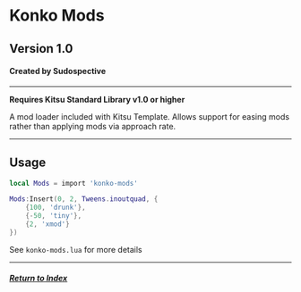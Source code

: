 # Konko Mods
## Version 1.0
#### Created by Sudospective

---
**Requires Kitsu Standard Library v1.0 or higher**

A mod loader included with Kitsu Template. Allows support for easing mods rather than applying mods via approach rate.

---
## Usage
```lua
local Mods = import 'konko-mods'

Mods:Insert(0, 2, Tweens.inoutquad, {
	{100, 'drunk'},
	{-50, 'tiny'},
	{2, 'xmod'}
})
```

See `konko-mods.lua` for more details

---
##### [Return to Index](../index.md)
